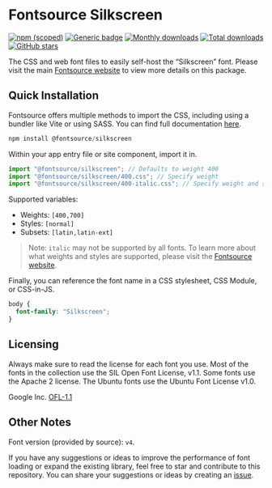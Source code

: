 # Fontsource Silkscreen

[![npm (scoped)](https://img.shields.io/npm/v/@fontsource/silkscreen?color=brightgreen)](https://www.npmjs.com/package/@fontsource/silkscreen) [![Generic badge](https://img.shields.io/badge/fontsource-passing-brightgreen)](https://github.com/fontsource/fontsource) [![Monthly downloads](https://badgen.net/npm/dm/@fontsource/silkscreen)](https://github.com/fontsource/fontsource) [![Total downloads](https://badgen.net/npm/dt/@fontsource/silkscreen)](https://github.com/fontsource/fontsource) [![GitHub stars](https://img.shields.io/github/stars/fontsource/fontsource.svg?style=social&label=Star)](https://github.com/fontsource/fontsource/stargazers)

The CSS and web font files to easily self-host the “Silkscreen” font. Please visit the main [Fontsource website](https://fontsource.org/fonts/silkscreen) to view more details on this package.

## Quick Installation

Fontsource offers multiple methods to import the CSS, including using a bundler like Vite or using SASS. You can find full documentation [here](https://fontsource.org/docs/getting-started/introduction).

```javascript
npm install @fontsource/silkscreen
```

Within your app entry file or site component, import it in.

```javascript
import "@fontsource/silkscreen"; // Defaults to weight 400
import "@fontsource/silkscreen/400.css"; // Specify weight
import "@fontsource/silkscreen/400-italic.css"; // Specify weight and style
```

Supported variables:
- Weights: `[400,700]`
- Styles: `[normal]`
- Subsets: `[latin,latin-ext]`

> Note: `italic` may not be supported by all fonts. To learn more about what weights and styles are supported, please visit the [Fontsource website](https://fontsource.org/fonts/silkscreen).

Finally, you can reference the font name in a CSS stylesheet, CSS Module, or CSS-in-JS.

```css
body {
  font-family: "Silkscreen";
}
```

## Licensing
Always make sure to read the license for each font you use. Most of the fonts in the collection use the SIL Open Font License, v1.1. Some fonts use the Apache 2 license. The Ubuntu fonts use the Ubuntu Font License v1.0.

Google Inc.
[OFL-1.1](http://scripts.sil.org/OFL)

## Other Notes
Font version (provided by source): `v4`.

If you have any suggestions or ideas to improve the performance of font loading or expand the existing library, feel free to star and contribute to this repository. You can share your suggestions or ideas by creating an [issue](https://github.com/fontsource/fontsource/issues).